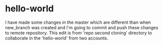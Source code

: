 # hello-world
I have made some changes in the master which are different than when new_branch was created and I'm going to commit and push these changes to remote repository.
This edit is from 'repo second cloning' directory to collaborate in the 'hello-world' from two accounts.  